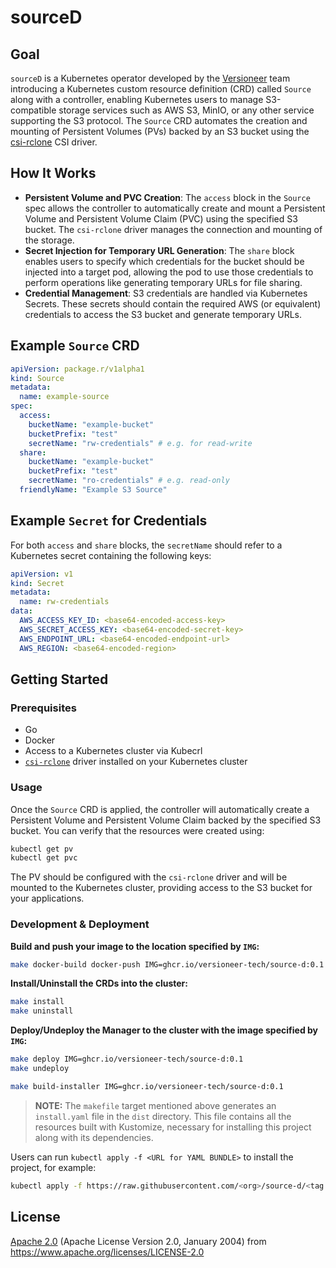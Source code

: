 
# sourceD

## Goal

`sourceD` is a Kubernetes operator developed by the [Versioneer](https://versioneer.at) team introducing a Kubernetes custom resource definition (CRD) called `Source` along with a controller, enabling Kubernetes users to manage S3-compatible storage services such as AWS S3, MinIO, or any other service supporting the S3 protocol. The `Source` CRD automates the creation and mounting of Persistent Volumes (PVs) backed by an S3 bucket using the [csi-rclone](https://github.com/wunderio/csi-rclone) CSI driver.

## How It Works

- **Persistent Volume and PVC Creation**: The `access` block in the `Source` spec allows the controller to automatically create and mount a Persistent Volume and Persistent Volume Claim (PVC) using the specified S3 bucket. The `csi-rclone` driver manages the connection and mounting of the storage.
- **Secret Injection for Temporary URL Generation**: The `share` block enables users to specify which credentials for the bucket should be injected into a target pod, allowing the pod to use those credentials to perform operations like generating temporary URLs for file sharing.
- **Credential Management**: S3 credentials are handled via Kubernetes Secrets. These secrets should contain the required AWS (or equivalent) credentials to access the S3 bucket and generate temporary URLs.

## Example `Source` CRD

```yaml
apiVersion: package.r/v1alpha1
kind: Source
metadata:
  name: example-source
spec:
  access:
    bucketName: "example-bucket"
    bucketPrefix: "test"
    secretName: "rw-credentials" # e.g. for read-write
  share:
    bucketName: "example-bucket"
    bucketPrefix: "test"
    secretName: "ro-credentials" # e.g. read-only
  friendlyName: "Example S3 Source"
```

## Example `Secret` for Credentials

For both `access` and `share` blocks, the `secretName` should refer to a Kubernetes secret containing the following keys:

```yaml
apiVersion: v1
kind: Secret
metadata:
  name: rw-credentials
data:
  AWS_ACCESS_KEY_ID: <base64-encoded-access-key>
  AWS_SECRET_ACCESS_KEY: <base64-encoded-secret-key>
  AWS_ENDPOINT_URL: <base64-encoded-endpoint-url>
  AWS_REGION: <base64-encoded-region>
```

## Getting Started

### Prerequisites
- Go
- Docker
- Access to a Kubernetes cluster via Kubecrl
- [`csi-rclone`](https://github.com/wunderio/csi-rclone) driver installed on your Kubernetes cluster  

### Usage

Once the `Source` CRD is applied, the controller will automatically create a Persistent Volume and Persistent Volume Claim backed by the specified S3 bucket. You can verify that the resources were created using:

```sh
kubectl get pv
kubectl get pvc
```

The PV should be configured with the `csi-rclone` driver and will be mounted to the Kubernetes cluster, providing access to the S3 bucket for your applications.

### Development & Deployment

**Build and push your image to the location specified by `IMG`:**

```sh
make docker-build docker-push IMG=ghcr.io/versioneer-tech/source-d:0.1
```

**Install/Uninstall the CRDs into the cluster:**

```sh
make install
make uninstall
```

**Deploy/Undeploy the Manager to the cluster with the image specified by `IMG`:**

```sh
make deploy IMG=ghcr.io/versioneer-tech/source-d:0.1
make undeploy
```

```sh
make build-installer IMG=ghcr.io/versioneer-tech/source-d:0.1
```

> **NOTE:** The `makefile` target mentioned above generates an `install.yaml` file in the `dist` directory. This file contains all the resources built with Kustomize, necessary for installing this project along with its dependencies.

Users can run `kubectl apply -f <URL for YAML BUNDLE>` to install the project, for example:

```sh
kubectl apply -f https://raw.githubusercontent.com/<org>/source-d/<tag or branch>/dist/install.yaml
```

## License

[Apache 2.0](LICENSE) (Apache License Version 2.0, January 2004) from https://www.apache.org/licenses/LICENSE-2.0
